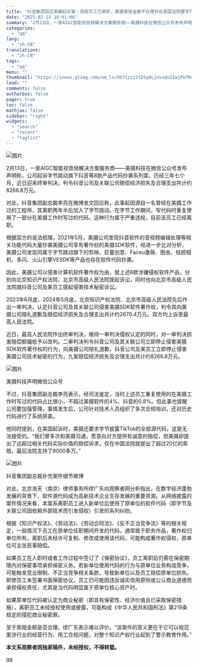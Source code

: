 ```yaml
---
title: "抖音集团回应美摄起诉案：违规员工已离职，美摄索赔金额不合理并在美国法院要求TikTok公开代码"
date: "2025-02-13 18:01:06"
summary: "2月13日，一家AIGC智能视音频解决方案服务商——美摄科技在微信公众号发布声明称，公司起诉字..."
categories:
  - "qq"
lang:
  - "zh-CN"
translations:
  - "zh-CN"
tags:
  - "qq"
menu: ""
thumbnail: "https://inews.gtimg.com/om_ls/O97tzzz2tDSg9LjnvvQo5IwjPkTNvMtrp3IaCw2BAfMv4AA_640360/0"
lead: ""
comments: false
authorbox: false
pager: true
toc: false
mathjax: false
sidebar: "right"
widgets:
  - "search"
  - "recent"
  - "taglist"
---
```


![图片](https://inews.gtimg.com/om_bt/OyfJjYXr0i0Eule6enXrVOSuX8DMCZVZOGGcOjFzoHLukAA/641)

2月13日，一家AIGC智能视音频解决方案服务商——美摄科技在微信公众号发布声明称，公司起诉字节跳动旗下抖音等8款产品代码抄袭系列案，历经三年七个月，近日迎来终审判决，判令抖音公司及关联公司赔偿经济损失及合理支出共计约8266.8万元。

对此，抖音集团副总裁李亮在微博发文回应称，此事起因源自一名曾经在美摄工作过的工程师，其离职两年半后加入了字节跳动。在字节工作期间，写代码时重复使用了一部分在美摄工作时写过的代码。这种行为属于严重违规，目前该员工已经离职。

根据双方的说法梳理，2021年5月，美摄公司发现抖音软件的音视频编辑处理等相关功能代码大量抄袭美摄公司享有著作权的美摄SDK软件，经进一步比对分析，美摄公司发现同属于字节跳动旗下的剪映、巨量创意、Faceu激萌、图虫、轻颜相机、多闪、火山引擎VESDK等产品也存在软件代码抄袭。

因此，美摄公司以侵害计算机软件著作权为由，就上述8款涉嫌侵权软件产品，分别向北京知识产权法院、北京市高级人民法院提起诉讼，同时也向北京市高级人民法院就抖音公司及某员工提起侵害技术秘密诉讼。

2023年6月底、2024年5月底，北京知识产权法院、北京市高级人民法院先后作出一审判决，认定抖音公司及其关联公司侵害美摄SDK软件著作权，判令其向美摄公司赔礼道歉及赔偿经济损失及合理支出共计约2670.4万元。双方均上诉至最高人民法院。

近日，最高人民法院作出终审判决，维持一审判决侵权认定的同时，对一审判决损害赔偿额偏低予以改判。二审判决判令抖音公司及其关联公司立即停止侵害美摄SDK软件著作权的行为，向美摄公司赔礼道歉，抖音公司及某员工立即停止侵害美摄公司技术秘密的行为，九案赔偿经济损失及合理支出共计约8266.8万元。

![图片](https://inews.gtimg.com/om_bt/OiOl7gl7gScVof3eogSipAekyY06rpEr75DFxjbXBxo_oAA/641)

美摄科技声明微信公众号

不过，抖音集团副总裁李亮表示，经司法鉴定，当时上述员工重复使用的在美摄工作时写过的代码占比很小，不超过美摄软件的4%、抖音的0.8%。但此事也提醒公司要加强管理，事情发生后，公司针对技术人员组织了多次合规培训，还对历史代码进行了系统排查。

他同时提到，在美国起诉时，美摄还要求字节披露TikTok的全部源代码，这是无法接受的。“我们曾多次和美摄沟通，愿意向对方提供有诚意的赔偿，但美摄却提出了远超过相关代码实际价值的赔偿诉求，仅在中国法院就提出了超过20亿的索赔，最后法院支持了8000多万。”

![图片](https://inews.gtimg.com/om_bt/O-l-5BFk_CfEAxJl68eSedbaXgvW-Cwm2EOfOQZa2m82gAA/641)

抖音集团副总裁补充案件细节微博

对此，北京浩天（南京）律师事务所缪广东向观察者网分析指出，在数字经济蓬勃发展的背景下，软件源代码成为高新技术企业生存发展的重要资源。从网络披露的案件情况来看，本案系离职员工进入新单位后使用了原单位的软件代码（即字节及关联公司因依赖外部技术而引发侵权）引发的系列纠纷。

根据《知识产权法》、《劳动法》、《劳动合同法》、《反不正当竞争法》等的相关规定，一般情况下员工在原单位任职期间开发的代码，通常属于职务作品，著作权归单位所有。离职后未经许可复制、修改或使用该代码，可能构成著作权侵权，原单位可主张民事赔偿。

如果员工在入职时或者工作过程中签订了《保密协议》，员工离职后仍需在保密期限内对保密事项承担保密义务。若新单位使用代码的行为与原单位业务构成竞争，可能触发竞业限制、不正当竞争相关条款，导致新单位以及员工赔偿原单位损失。即使员工未签署书面保密协议，员工仍可能因违反诚实信用原则或公认商业道德而承担侵权责任，尤其是当代码明显属于原单位核心资产时。

如果原单位代码被认定为商业秘密（即具有保密性、经济价值且已采取保密措施），离职员工未经授权使用或披露，可能构成《中华人民共和国刑法》第219条规定的侵犯商业秘密罪。

至于索赔金额是否合理，缪广东表示难以评价。“该案件的意义更在于它可以规范案涉行业的经营行为、用工合规问题，对整个知识产权行业起到了警示教育作用。”

**本文系观察者网独家稿件，未经授权，不得转载。**

[qq](https://new.qq.com/rain/a/20250213A070OY00)
